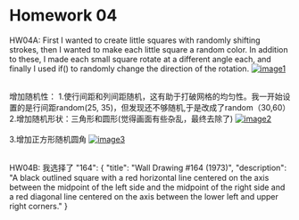 # Homework 04

HW04A:
First I wanted to create little squares with randomly shifting strokes, then I wanted to make each little square a random color.
In addition to these, I made each small square rotate at a different angle each, and finally I used if() to randomly change the direction of the rotation.
<a href="https://postimg.cc/k65c1mFt" target="_blank"><img src="https://i.postimg.cc/k65c1mFt/image1.png" alt="image1"/></a><br/><br/>


增加随机性：
1.使行间距和列间距随机，这有助于打破网格的均匀性。我一开始设置的是行间距random(25, 35)，但发现还不够随机,于是改成了random（30,60）
2.增加随机形状：三角形和圆形(觉得画面有些杂乱，最终去除了)
<a href="https://postimg.cc/xkngmHX5" target="_blank"><img src="https://i.postimg.cc/xkngmHX5/image2.png" alt="image2"/></a><br/><br/>
3.增加正方形随机圆角
<a href="https://postimg.cc/KKffDzL2" target="_blank"><img src="https://i.postimg.cc/KKffDzL2/image3.png" alt="image3"/></a><br/><br/>


HW04B:
我选择了    "164": {
        "title": "Wall Drawing #164 (1973)",
        "description": "A black outlined square with a red horizontal line centered on the axis between the midpoint of the left side and the midpoint of the right side and a red diagonal line centered on the axis between the lower left and upper right corners."
    }
